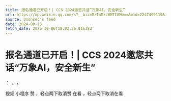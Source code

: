 ```yaml
---
title: 报名通道已开启！| CCS 2024邀您共话“万象AI，安全新生”
url: https://mp.weixin.qq.com/s?__biz=MzI4Mzc0MTI0Mw==&mid=2247499119&idx=1&sn=b3e36dd9a903bf730128cb8fd883b186
source: Doonsec's feed
date: 2024-08-13
fetch_date: 2025-10-06T18:03:36.016383
---
```


# 报名通道已开启！| CCS 2024邀您共话“万象AI，安全新生”

：
，
。

视频
小程序
赞
，轻点两下取消赞
在看
，轻点两下取消在看